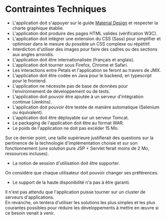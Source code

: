 # Contraintes Techniques

* L'application doit s'appuyer sur le guide [Material Design](https://material.io/design/) et respecter la charte graphique établie.
* L'application doit produire des pages HTML valides \(vérification W3C\).
* L'application doit intégrer une extension du CSS \(Sass\) pour simplifier et optimiser dans le mesure du possible un CSS complexe ou répétitif.
* Interdiction d'utiliser des images pour faire des cadres ou des sections aux angles arrondis.
* L'application doit être internationalisée \(français et anglais\).
* L'application doit tourner sous Firefox, Chrome et Safari.
* Les interactions entre Petals et l'application se feront au travers de JMX.
* L'application doit être codée en Java pour le backend, en typescript pour le frontend.
* L'application ne nécessite pas de base de données pour l'environnement de développement ou de tests.
* L'application doit pouvoir être ajoutée à un serveur d'intégration continue \(Jenkins\).
* L'application doit pouvoir être testée de manière automatique \(Selenium ou équivalent\).
* L'application doit être déployable sur un serveur Tomcat.
* Le packaging de l'application doit être au format WAR.
* Le poids de l'application ne doit pas excéder 15 Mo.

Sur ce dernier point, une taille supérieure justifierait des questions sur la pertinence de la technologie d'implémentation choisie et sur son fonctionnement \(une solution pure JSP + Servlet ferait moins de 2 Mo, ressources incluses\).

* La notion de session d'utilisation doit être supporter.

On considère que chaque utilisateur doit pouvoir changer ses préférences.

* Le support de la haute disponibilité n'a pas à être garanti.

Il n'est pas attendu que l'application puisse tourner sur un cluster de serveurs d'applications.  
En revanche, on tentera d'utiliser les solutions les plus simples et les plus courantes possibles pour réduire les développements à mettre en œuvre si ce besoin venait à venir.

